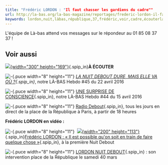 ```yaml
---
title: "Frédéric LORDON : "Il faut chasser les gardiens du cadre""
url: http://la-bas.org/la-bas-magazine/reportages/frederic-lordon-il-faut-chasser-les-gardiens-du-cadre
keywords: lordon,nuit,làbas,république,37,frédéric,voir,cadre,écouterla,gardiens,avril,place,hebdo,faut,chasser
---
```

L\'équipe de Là-bas attend vos messages sur le répondeur au 01 85 08 37 37 !

Voir aussi
----------

[![](IMG/jpg/tendu_du_micro-2.jpg){width="300" height="169"}](la-bas-magazine/reportages/la-nuit-debout-dure-mais-elle-va-ou){.spip_in}**À ÉCOUTER**

![-](squelettes-dist/puce.gif){.puce width="8" height="11"} *[LA NUIT DEBOUT DURE, MAIS ELLE VA OÙ ?](la-bas-magazine/reportages/la-nuit-debout-dure-mais-elle-va-ou){.spip_in}*, notre LÀ-BAS Hebdo \#45 du 22 avril 2016

![-](squelettes-dist/puce.gif){.puce width="8" height="11"} [UNE SURPRISE DE CONSCIENCE](la-bas-magazine/reportages/une-surprise-de-conscience){.spip_in}, notre LÀ-BAS Hebdo \#44 du 15 avril 2016

![-](squelettes-dist/puce.gif){.puce width="8" height="11"} [Radio Debout](la-bas-magazine/au-fil-de-la-bas/ecoutez-radio-debout){.spip_in}, tous les jours en direct de la place de la République à Paris, à partir de 18 heures

**Frédéric LORDON en vidéo :**

![-](squelettes-dist/puce.gif){.puce width="8" height="11"}  [![](IMG/jpg/arton3977-2.jpg){width="200" height="113"}](la-bas-magazine/reportages/frederic-lordon-il-est-possible-qu-on-soit-en-train-de-faire-quelque-chose){.spip_in}[Frédéric LORDON : « Il est possible qu'on soit en train de faire quelque chose »](la-bas-magazine/reportages/frederic-lordon-il-est-possible-qu-on-soit-en-train-de-faire-quelque-chose){.spip_in}, à la première Nuit Debout

![-](squelettes-dist/puce.gif){.puce width="8" height="11"} [LORDON NUIT DEBOUT](la-bas-magazine/reportages/lordon-nuit-debout){.spip_in} : son intervention place de la République le samedi 40 mars
